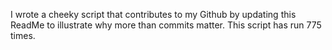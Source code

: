 I wrote a cheeky script that contributes to my Github by updating this ReadMe to illustrate why more than commits matter. This script has run 775 times.
